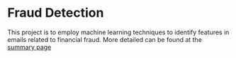 # Fraud Detection
This project is to employ machine learning techniques to identify features in
emails related to financial fraud. More detailed can be found at the [summary
page](https://github.com/SamDuan/Fraud-Detection/blob/master/summary.md)
